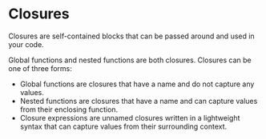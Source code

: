 # Closures

Closures are self-contained blocks that can be passed around and used in your code.

Global functions and nested functions are both closures. 
Closures can be one of three forms:

- Global functions are closures that have a name and do not capture any values.
- Nested functions are closures that have a name and can capture values from their enclosing function.
- Closure expressions are unnamed closures written in a lightweight syntax that can capture values from their surrounding context.
